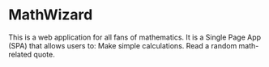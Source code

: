 # MathWizard
This is a web application for all fans of mathematics. It is a Single Page App (SPA) that allows users to:  Make simple calculations. Read a random math-related quote.
